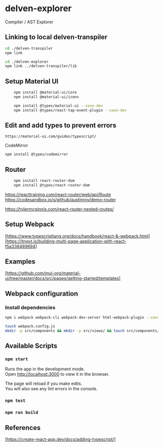 # delven-explorer
Compiler / AST Explorer


## Linking to local delven-transpiler

```sh
cd ./delven-transpiler 
npm link 

cd ./delven-explorer
npm link ../delven-transpiler/lib
```

## Setup Material UI

```sh
    npm install @material-ui/core
    npm install @material-ui/icons

    npm install @types/material-ui --save-dev
    npm install @types/react-tap-event-plugin --save-dev
```


## Edit and add types to prevent errors

```
https://material-ui.com/guides/typescript/

```

CodeMirror

```sh
npm install @types/codemirror
```

## Router

```sh    
    npm install react-router-dom
    npm install @types/react-router-dom
```

https://reacttraining.com/react-router/web/api/Route
https://codesandbox.io/s/github/austinroy/demo-router

https://tylermcginnis.com/react-router-nested-routes/


## Setup Webpack

[https://www.typescriptlang.org/docs/handbook/react-&-webpack.html]
[https://itnext.io/building-multi-page-application-with-react-f5a338489694]



## Examples

[https://github.com/mui-org/material-ui/tree/master/docs/src/pages/getting-started/templates]


## Webpack configuration

### Install dependencies

```sh
npm i webpack webpack-cli webpack-dev-server html-webpack-plugin --save-dev
```

```sh
touch webpack.config.js 
mkdir -p src/components && mkdir -p src/views/ && touch src/components/menu.js
```



## Available Scripts

### `npm start`

Runs the app in the development mode.<br />
Open [http://localhost:3000](http://localhost:3000) to view it in the browser.

The page will reload if you make edits.<br />
You will also see any lint errors in the console.

### `npm test`

### `npm run build`


## References
[https://create-react-app.dev/docs/adding-typescript/]
